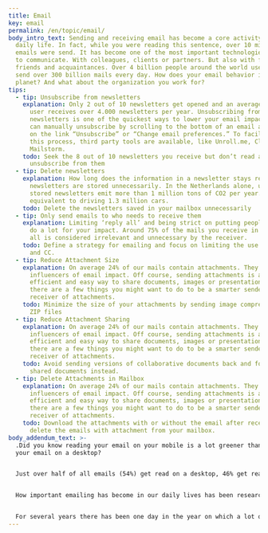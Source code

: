 ```yaml
---
title: Email
key: email
permalink: /en/topic/email/
body_intro_text: Sending and receiving email has become a core activity in our
  daily life. In fact, while you were reading this sentence, over 10 million
  emails were send. It has become one of the most important technologies we use
  to communicate. With colleagues, clients or partners. But also with family,
  friends and acquaintances. Over 4 billion people around the world use email to
  send over 300 billion mails every day. How does your email behavior impact the
  planet? And what about the organization you work for?
tips:
  - tip: Unsubscribe from newsletters
    explanation: Only 2 out of 10 newsletters get opened and an average internet
      user receives over 4.000 newsletters per year. Unsubscribing from
      newsletters is one of the quickest ways to lower your email impact. You
      can manually unsubscribe by scrolling to the bottom of an email and click
      on the link “Unsubscribe” or “Change email preferences.” To facilitate
      this process, third party tools are available, like Unroll.me, Cleanfox or
      Mailstorm.
    todo: Seek the 8 out of 10 newsletters you receive but don’t read and
      unsubscribe from them
  - tip: Delete newsletters
    explanation: How long does the information in a newsletter stays relevant? Most
      newsletters are stored unnecessarily. In the Netherlands alone, unopened,
      stored newsletters emit more than 1 million tons of CO2 per year. This is
      equivalent to driving 1.3 million cars.
    todo: Delete the newsletters saved in your mailbox unnecessarily
  - tip: Only send emails to who needs to receive them
    explanation: Limiting ‘reply all’ and being strict on putting people in CC can
      do a lot for your impact. Around 75% of the mails you receive in CC/reply
      all is considered irrelevant and unnecessary by the receiver.
    todo: Define a strategy for emailing and focus on limiting the use of reply all
      and CC.
  - tip: Reduce Attachment Size
    explanation: On average 24% of our mails contain attachments. They are the real
      influencers of email impact. Off course, sending attachments is an
      efficient and easy way to share documents, images or presentations. But
      there are a few things you might want to do to be a smarter sender and
      receiver of attachments.
    todo: Minimize the size of your attachments by sending image compressed PDFs or
      ZIP files
  - tip: Reduce Attachment Sharing
    explanation: On average 24% of our mails contain attachments. They are the real
      influencers of email impact. Off course, sending attachments is an
      efficient and easy way to share documents, images or presentations. But
      there are a few things you might want to do to be a smarter sender and
      receiver of attachments.
    todo: Avoid sending versions of collaborative documents back and forth. Work in
      shared documents instead.
  - tip: Delete Attachments in Mailbox
    explanation: On average 24% of our mails contain attachments. They are the real
      influencers of email impact. Off course, sending attachments is an
      efficient and easy way to share documents, images or presentations. But
      there are a few things you might want to do to be a smarter sender and
      receiver of attachments.
    todo: Download the attachments with or without the email after receipt and
      delete the emails with attachment from your mailbox.
body_addendum_text: >-
  .Did you know reading your email on your mobile is a lot greener than reading
  your email on a desktop?


  Just over half of all emails (54%) get read on a desktop, 46% get read on a mobile device. This can be a laptop, a tablet or a phone. In fact, using your phone to read email is, by far, the greenest way because it uses a lot less electricity to complete the task. 


  How important emailing has become in our daily lives has been researched frequently. Those of us with an office job spend on average over 2.5 hours each day checking, reading, writing emails. Having a good strategy for emailing not only leads to less impact on the planet but also has many health benefits. 


  For several years there has been one day in the year on which a lot of more emails were send than on any other day. We know this day as Black Friday.
---
```

